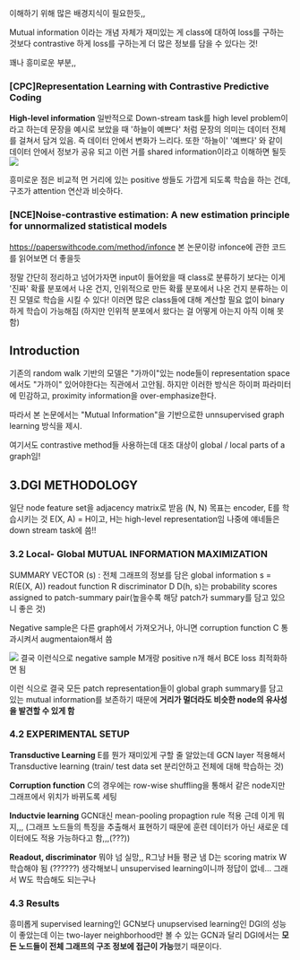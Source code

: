 이해하기 위해 많은 배경지식이 필요한듯,,

Mutual information 이라는 개념 자체가 재미있는 게
class에 대하여 loss를 구하는 것보다 contrastive 하게 loss를 구하는게 더 많은 정보를 담을 수 있다는 것!

꽤나 흥미로운 부분,,

### [CPC]Representation Learning with Contrastive Predictive Coding
 **High-level information**
   일반적으로 Down-stream task를 high level problem이라고 하는데  문장을 예시로 보았을 때
   '하늘이 예쁘다' 처럼 문장의 의미는 데이터 전체를 걸쳐서 담겨 있음. 즉 데이터 안에서 변화가 느리다.
   또한 '하늘이' '예쁘다' 와 같이 데이터 안에서 정보가 공유 되고 이런 거를 shared information이라고 이해하면 될듯
   ![](https://velog.velcdn.com/images/seogimin/post/1fcd2fdc-a2e5-4e32-8ef4-bb31185c2d5a/image.png)

   흥미로운 점은 비교적 먼 거리에 있는 positive 쌍들도 가깝게 되도록 학습을 하는 건데, 구조가 attention 연산과 비슷하다.
   
 ### [NCE]Noise-contrastive estimation: A new estimation principle for unnormalized statistical models
 https://paperswithcode.com/method/infonce
  본 논문이랑 infonce에 관한 코드를 읽어보면 더 좋을듯
  
   정말 간단히 정리하고 넘어가자면 input이 들어왔을 때 class로 분류하기 보다는 이게 '진짜' 확률 분포에서 나온 건지, 인위적으로 만든 확률 분포에서 나온 건지 분류하는 이진 모델로 학습을 시킬 수 있다! 이러면 많은 class들에 대해 계산할 필요 없이 binary하게 학습이 가능해짐
   (하지만 인위적 분포에서 왔다는 걸 어떻게 아는지 아직 이해 못함)
   
   ## Introduction
   기존의 random walk 기반의 모델은 "가까이"있는 node들이 representation space에서도 "가까이" 있어야한다는 직관에서 고안됨. 하지만 이러한 방식은 하이퍼 파라미터에 민감하고, proximity information을 over-emphasize한다.
   
   따라서 본 논문에서는 "Mutual Information"을 기반으로한 unnsupervised graph learning 방식을 제시.
    
   여기서도 contrastive method들 사용하는데 대조 대상이 global / local parts of a graph임!
   
   ## 3.DGI METHODOLOGY
  일단 node feature set을 adjacency matrix로 받음 (N, N)
  목표는 encoder, E를 학습시키는 것
   E(X, A) = H이고, H는 high-level representation임 나중에 얘네들은 down stream task에 씀!!
   
   ### 3.2 Local- Global MUTUAL INFORMATION MAXIMIZATION
  SUMMARY VECTOR (s) : 전체 그래프의 정보를 담은 global information
 s = R(E(X, A)) 
 readout function R
 discriminator D
 D(h, s)는 probability scores assigned to patch-summary pair(높을수록 해당 patch가 summary를 담고 있으니 좋은 것)
 
 Negative sample은 다른 graph에서 가져오거나, 아니면 corruption function C 통과시켜서 augmentaion해서 씀
 
 ![](https://velog.velcdn.com/images/seogimin/post/7382836a-efed-4915-83ad-0e7c3864c59c/image.png)
결국 이런식으로 negative sample M개랑 positive n개 해서 BCE loss 최적화하면 됨


이런 식으로 결국 모든 patch representation들이 global graph summary를 담고 있는 mutual information를 보존하기 때문에 **거리가 멀더라도 비슷한 node의 유사성을 발견할 수 있게 함**
 
 
 ### 4.2 EXPERIMENTAL SETUP	
 **Transductive Learning**
  E를 뭔가 재미있게 구할 줄 알았는데 GCN layer 적용해서 Transductive learning (train/ test data set 분리안하고 전체에 대해 학습하는 것)
  
  **Corruption function**
C의 경우에는 row-wise shuffling을 통해서 같은 node지만 그래프에서 위치가 바뀌도록 세팅

**Inductvie learning**
GCN대신 mean-pooling propagtion rule 적용
근데 이게 뭐지,,,
(그래프 노드들의 특징을 추출해서 표현하기 때문에 훈련 데이터가 아닌 새로운 데이터에도 적용 가능하다고 함,,,(???))


**Readout, discriminator**
 뭐야 넘 실망,, R그냥 H들 평균 냄
 D는 scoring matrix W 학습해야 됨 (??????)
 생각해보니 unsupervised learning이니까 정답이 없네... 그래서 W도 학습해도 되는구나
 
 
 
 ### 4.3 Results
  흥미롭게 supervised learning인 GCN보다 unupservised learning인 DGI의 성능이 좋았는데 이는 two-layer neighborhood만 볼 수 있는 GCN과 달리 DGI에서는 **모든 노드들이 전체 그래프의 구조 정보에 접근이 가능**했기 때문이다.
  
  
